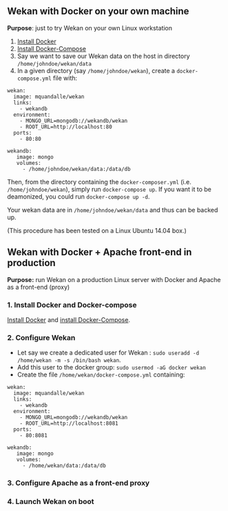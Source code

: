 ## Wekan with Docker on your own machine

**Purpose**: just to try Wekan on your own Linux workstation

1. [Install Docker](http://docs.docker.com/linux/step_one/)
1. [Install Docker-Compose](http://docs.docker.com/compose/install/)
1. Say we want to save our Wekan data on the host in directory `/home/johndoe/wekan/data`
1. In a given directory (say `/home/johndoe/wekan`), create a `docker-compose.yml` file with:

```
wekan:
  image: mquandalle/wekan
  links:
    - wekandb
  environment:
    - MONGO_URL=mongodb://wekandb/wekan
    - ROOT_URL=http://localhost:80
  ports:
    - 80:80

wekandb:
   image: mongo
   volumes:
     - /home/johndoe/wekan/data:/data/db
```

Then, from the directory containing the `docker-composer.yml` (i.e. `/home/johndoe/wekan`), simply run `docker-compose up`. If you want it to be deamonized, you could run `docker-compose up -d`.

Your wekan data are in `/home/johndoe/wekan/data` and thus can be backed up.

(This procedure has been tested on a Linux Ubuntu 14.04 box.)

## Wekan with Docker + Apache front-end in production

**Purpose:** run Wekan on a production Linux server with Docker and Apache as a front-end (proxy)

### 1. Install Docker and Docker-compose

[Install Docker](http://docs.docker.com/linux/step_one/) and [install Docker-Compose](http://docs.docker.com/compose/install/).

### 2. Configure Wekan

* Let say we create a dedicated user for Wekan : `sudo useradd -d /home/wekan -m -s /bin/bash wekan`.
* Add this user to the docker group: `sudo usermod -aG docker wekan`
* Create the file `/home/wekan/docker-compose.yml` containing: 


```
wekan:
  image: mquandalle/wekan
  links:
    - wekandb
  environment:
    - MONGO_URL=mongodb://wekandb/wekan
    - ROOT_URL=http://localhost:8081
  ports:
    - 80:8081

wekandb:
   image: mongo
   volumes:
     - /home/wekan/data:/data/db
```

### 3. Configure Apache as a front-end proxy


### 4. Launch Wekan on boot
